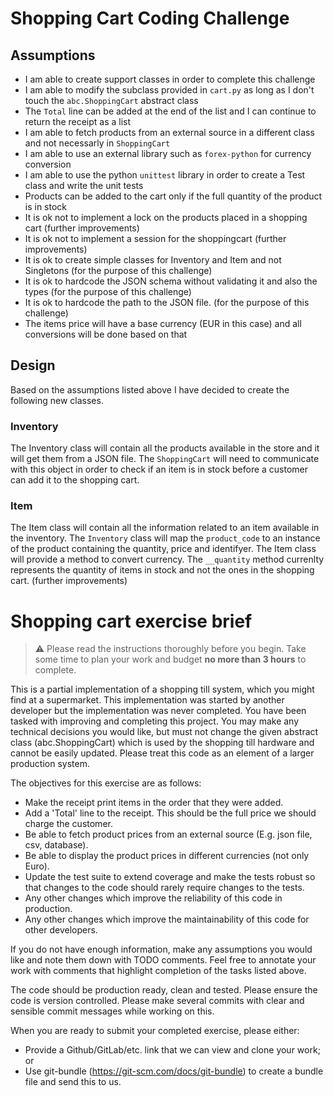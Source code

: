 # Shopping Cart Coding Challenge

## Assumptions
- I am able to create support classes in order to complete this challenge
- I am able to modify the subclass provided in `cart.py` as long as I don't touch the `abc.ShoppingCart` abstract class
- The `Total` line can be added at the end of the list and I can continue to return the receipt as a list
- I am able to fetch products from an external source in a different class and not necessarly in `ShoppingCart`
- I am able to use an external library such as `forex-python` for currency conversion
- I am able to use the python `unittest` library in order to create a Test class and write the unit tests
- Products can be added to the cart only if the full quantity of the product is in stock
- It is ok not to implement a lock on the products placed in a shopping cart (further improvements)
- It is ok not to implement a session for the shoppingcart (further improvements)
- It is ok to create simple classes for Inventory and Item and not Singletons (for the purpose of this challenge)
- It is ok to hardcode the JSON schema without validating it and also the types (for the purpose of this challenge)
- It is ok to hardcode the path to the JSON file. (for the purpose of this challenge)
- The items price will have a base currency (EUR in this case) and all conversions will be done based on that

## Design

Based on the assumptions listed above I have decided to create the following new classes.

### Inventory
The Inventory class will contain all the products available in the store and it will get them from a JSON file.
The `ShoppingCart` will need to communicate with this object in order to check if an item is in stock before a customer can add it to the shopping cart.

### Item
The Item class will contain all the information related to an item available in the inventory.
The `Inventory` class will map the `product_code` to an instance of the product containing the quantity, price and identifyer.
The Item class will provide a method to convert currency.
The `__quantity` method currenlty represents the quantity of items in stock and not the ones in the shopping cart. (further improvements)

# Shopping cart exercise brief

> ⚠ Please read the instructions thoroughly before you begin. Take some time to plan your work and budget **no more than 3 hours** to complete.

This is a partial implementation of a shopping till system, which you might find at a supermarket.
This implementation was started by another developer but the implementation was never completed. You have been tasked with improving and completing this project.
You may make any technical decisions you would like, but must not change the given abstract class (abc.ShoppingCart) which is used by the shopping till hardware and cannot be easily updated.
Please treat this code as an element of a larger production system.

The objectives for this exercise are as follows:
- Make the receipt print items in the order that they were added.
- Add a 'Total' line to the receipt. This should be the full price we should charge the customer.
- Be able to fetch product prices from an external source (E.g. json file, csv, database).
- Be able to display the product prices in different currencies (not only Euro).
- Update the test suite to extend coverage and make the tests robust so that changes to the code should rarely require changes to the tests.
- Any other changes which improve the reliability of this code in production.
- Any other changes which improve the maintainability of this code for other developers.

If you do not have enough information, make any assumptions you would like and note them down with TODO comments. Feel free to annotate your work with comments that highlight completion of the tasks listed above.

The code should be production ready, clean and tested. Please ensure the code is version controlled. Please make several commits with clear and sensible commit messages while working on this.

When you are ready to submit your completed exercise, please either:
- Provide a Github/GitLab/etc. link that we can view and clone your work; or
- Use git-bundle (https://git-scm.com/docs/git-bundle) to create a bundle file and send this to us.
